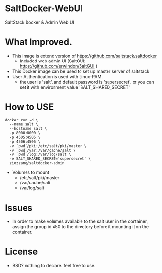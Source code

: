 # SaltDocker-WebUI
SaltStack Docker &amp; Admin Web UI

# What Improved.
* This image is extend version of https://github.com/saltstack/saltdocker
  * Included web admin UI (SaltGUI: https://github.com/erwindon/SaltGUI )
* This Docker image can be used to set up master server of saltstack
* User Authentication is used with Linux-PAM.
  * the user is 'salt'. and default password is 'supersecret'. or you can set it with environment value 'SALT_SHARED_SECRET'

# How to USE

```
docker run -d \
  --name salt \
  --hostname salt \
  -p 8000:8000 \
  -p 4505:4505 \
  -p 4506:4506 \
  -v `pwd`/pki:/etc/salt/pki/master \
  -v `pwd`/var:/var/cache/salt \
  -v `pwd`/log:/var/log/salt \
  -e SALT_SHARED_SECRET='supersecret' \
  ziozzang/saltdocker-admin

````

* Volumes to mount
  * /etc/salt/pki/master
  * /var/cache/salt
  * /var/log/salt

# Issues

* In order to make volumes available to the salt user in the container, assign the group id 450 to the directory before it mounting it on the container.


# License
* BSD? nothing to declare. feel free to use.
